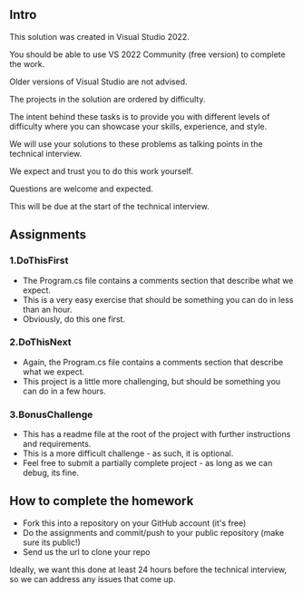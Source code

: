 ## Intro

This solution was created in Visual Studio 2022.  

You should be able to use VS 2022 Community (free version) to complete the work.

Older versions of Visual Studio are not advised.

The projects in the solution are ordered by difficulty.

The intent behind these tasks is to provide you with different levels of difficulty where you can showcase your skills, experience, and style.

We will use your solutions to these problems as talking points in the technical interview.

We expect and trust you to do this work yourself.  

Questions are welcome and expected.

This will be due at the start of the technical interview.


## Assignments

### 1.DoThisFirst

- The Program.cs file contains a comments section that describe what we expect.
- This is a very easy exercise that should be something you can do in less than an hour.
- Obviously, do this one first.

### 2.DoThisNext
- Again, the Program.cs file contains a comments section that describe what we expect.
- This project is a little more challenging, but should be something you can do in a few hours.

### 3.BonusChallenge
- This has a readme file at the root of the project with further instructions and requirements.  
- This is a more difficult challenge - as such, it is optional.
- Feel free to submit a partially complete project - as long as we can debug, its fine.



## How to complete the homework

- Fork this into a repository on your GitHub account (it's free)
- Do the assignments and commit/push to your public repository (make sure its public!)
- Send us the url to clone your repo

Ideally, we want this done at least 24 hours before the technical interview, so we can address any issues that come up.
